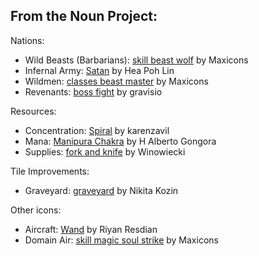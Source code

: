## From the Noun Project:

Nations:
* Wild Beasts (Barbarians): [skill beast wolf](https://thenounproject.com/icon/skill-beast-wolf-2360189/) by Maxicons
* Infernal Army: [Satan](https://thenounproject.com/icon/satan-584348/) by Hea Poh Lin
* Wildmen: [classes beast master](https://thenounproject.com/icon/classes-beast-master-2360013/) by Maxicons
* Revenants: [boss fight](https://thenounproject.com/icon/boss-fight-6742414/) by gravisio

Resources:
* Concentration: [Spiral](https://thenounproject.com/icon/spiral-7451873/) by karenzavil
* Mana: [Manipura Chakra](https://thenounproject.com/icon/manipura-chakra-1066164/) by H Alberto Gongora
* Supplies: [fork and knife](https://thenounproject.com/icon/fork-and-knife-3415220/) by Winowiecki

Tile Improvements:
* Graveyard: [graveyard](https://thenounproject.com/term/graveyard/573169) by Nikita Kozin

Other icons:
* Aircraft: [Wand](https://thenounproject.com/icon/wand-4485829/) by Riyan Resdian
* Domain Air: [skill magic soul strike](https://thenounproject.com/icon/skill-magic-soul-strike-2360160/) by Maxicons

